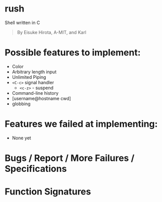 # rush
Shell written in C
> By Eisuke Hirota, A-MIT, and Karl

# Possible features to implement:
- Color
- Arbitrary length input
- Unlimited Piping
- `<C-c>` signal handler
	- `<c-z>` - suspend
- Command-line history
- [username@hostname cwd]
- globbing

# Features we failed at implementing:
- None yet

# Bugs / Report / More Failures / Specifications

# Function Signatures
